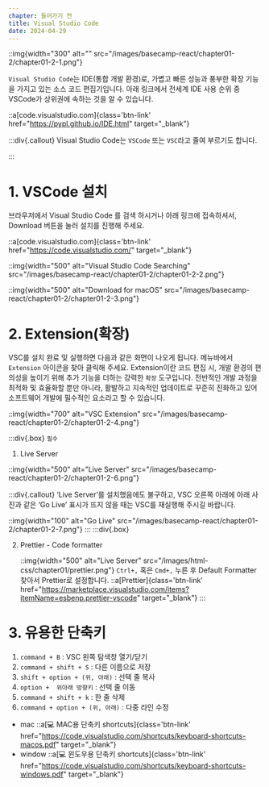 ```yaml
---
chapter: 들어가기 전
title: Visual Studio Code
date: 2024-04-29
---
```


::img{width="300" alt="" src="/images/basecamp-react/chapter01-2/chapter01-2-1.png"}

`Visual Studio Code`는 IDE(통합 개발 환경)로, 가볍고 빠른 성능과 풍부한 확장 기능을 가지고 있는 소스 코드 편집기입니다. 아래 링크에서 전세계 IDE 사용 순위 중 VSCode가 상위권에 속하는 것을 알 수 있습니다.

::a[code.visualstudio.com]{class='btn-link' href="https://pypl.github.io/IDE.html" target="\_blank"}

:::div{.callout}
Visual Studio Code는 `VSCode` 또는 `VSC`라고 줄여 부르기도 합니다.

:::

# 1. VSCode 설치

브라우저에서 Visual Studio Code 를 검색 하시거나 아래 링크에 접속하셔서, Download 버튼을 눌러 설치를 진행해 주세요.

::a[code.visualstudio.com]{class='btn-link' href="https://code.visualstudio.com/" target="\_blank"}

::img{width="500" alt="Visual Studio Code Searching" src="/images/basecamp-react/chapter01-2/chapter01-2-2.png"}

::img{width="500" alt="Download for macOS" src="/images/basecamp-react/chapter01-2/chapter01-2-3.png"}

# 2. Extension(확장)

VSC를 설치 완료 및 실행하면 다음과 같은 화면이 나오게 됩니다. 메뉴바에서 `Extension` 아이콘을 찾아 클릭해 주세요. Extension이란 코드 편집 시, 개발 환경의 편의성을 높이기 위해 추가 기능을 더하는 강력한 `확장` 도구입니다. 전반적인 개발 과정을 최적화 및 효율화할 뿐만 아니라, 활발하고 지속적인 업데이트로 꾸준히 진화하고 있어 소프트웨어 개발에 필수적인 요소라고 할 수 있습니다.

::img{width="700" alt="VSC Extension" src="/images/basecamp-react/chapter01-2/chapter01-2-4.png"}

:::div{.box}
`필수`

1. Live Server

::img{width="500" alt="Live Server" src="/images/basecamp-react/chapter01-2/chapter01-2-6.png"}

:::div{.callout}
‘Live Server’를 설치했음에도 불구하고, VSC 오른쪽 아래에 아래 사진과 같은 ‘Go Live’ 표시가 뜨지 않을 때는 VSC를 재실행해 주시길 바랍니다.

::img{width="100" alt="Go Live" src="/images/basecamp-react/chapter01-2/chapter01-2-7.png"}
:::
:::div{.box}

2. Prettier - Code formatter

   ::img{width="500" alt="Live Server" src="/images/html-css/chapter01/prettier.png"}
   `Ctrl+,` 혹은 `Cmd+,` 누른 후 Default Formatter 찾아서 Prettier로 설정합니다.
   ::a[Prettier]{class='btn-link' href="https://marketplace.visualstudio.com/items?itemName=esbenp.prettier-vscode" target="\_blank"}
   :::

# 3. 유용한 단축키

1. `command + B` : VSC 왼쪽 탐색창 열기/닫기
2. `command + shift + S` : 다른 이름으로 저장
3. `shift + option + (위, 아래)` : 선택 줄 복사
4. `option +  위아래 방향키` : 선택 줄 이동
5. `command + shift + k` : 한 줄 삭제
6. `command + option + (위, 아래)` : 다중 라인 수정

- mac
  ::a[💻 MAC용 단축키 shortcuts]{class='btn-link' href="https://code.visualstudio.com/shortcuts/keyboard-shortcuts-macos.pdf" target="\_blank"}
- window
  ::a[💻 윈도우용 단축키 shortcuts]{class='btn-link' href="https://code.visualstudio.com/shortcuts/keyboard-shortcuts-windows.pdf" target="\_blank"}
